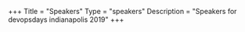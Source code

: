 +++
Title = "Speakers"
Type = "speakers"
Description = "Speakers for devopsdays indianapolis 2019"
+++
